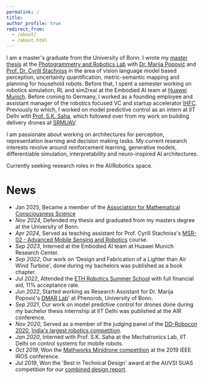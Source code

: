 ```yaml
---
permalink: /
title: 
author_profile: true
redirect_from: 
  - /about/
  - /about.html
---
```


I am a master's graduate from the University of Bonn. I wrote my [master thesis](http://baj31415.github.io/files/2024bajpaimsc.pdf) at the [Photogrammetry and Robotics Lab](https://www.ipb.uni-bonn.de/index.html) with [Dr. Marija Popović](https://scholar.google.com/citations?hl=en&user=XON8iQoAAAAJ&view_op=list_works&sortby=pubdate) and [Prof. Dr. Cyrill Stachniss](https://scholar.google.com/citations?hl=en&user=8vib2lAAAAAJ&view_op=list_works&sortby=pubdate) in the area of vision language model based perception, uncertainty quantification, metric-semantic mapping and planning for household robots. Before that, I spent a semester working on robotics simulation, RL and sim2real at the Embodied AI team at [Huawei Munich](https://huaweiresearchcentergermanyaustria.teamtailor.com/departments/intelligent-cloud-technologies-laboratory). Before coming to Germany, I worked as a founding employee and assistant manager of the robotics focused VC and startup accelerator [IHFC](https://www.ihfc.co.in/). Previously to which, I worked on model predictive control as an intern at IIT Delhi with [Prof. S.K. Saha](https://scholar.google.co.in/citations?hl=en&user=9Td4hFMAAAAJ&view_op=list_works&sortby=pubdate), which followed over from my work on building delivery drones at [SRMUAV](https://www.youtube.com/@srmuav3921).

I am passionate about working on architectures for perception, representation learning and decision making tasks. My current research interests revolve around reinforcement learning, generative models, differentiable simulation, interpretability and neuro-inspired AI architectures. 

Currently seeking research roles in the AI/Robotics space.

# News

- Jan 2025, Became a member of the [Association for Mathematical Consciousness Science](https://amcs-community.org/) 
- *Nov 2024*, Defended my thesis and graduated from my masters degree at the University of Bonn.
- *Apr 2024*, Served as teaching assistant for Prof. Cyrill Stachniss's [MSR-02 - Advanced Mobile Sensing and Robotics](https://www.ipb.uni-bonn.de/msr2-2021/index.html) course.
- *Sep 2023*, Interned at the Embodied AI team at Huawei Munich Research Center.
- *Sep 2022*, Our work on 'Design and Fabrication of a Lighter than Air Wind Turbine', done during my bachelors was published as a book chapter.
- *Jul 2022*, Attended the [ETH Robotics Summer School](https://robotics-summerschool.ethz.ch/) with full financial aid, 11% acceptance rate.
- *Jun 2022*, Started working as Research Assistant for Dr. Marija Popović's [DMAR Lab](https://github.com/dmar-bonn)' at Phenorob, University of Bonn.
- *Sep 2021*, Our work on model predctive control for drones done during my bachelor thesis internship at IIT Delhi was published at the AIR conference.
- *Nov 2020*, Served as a member of the judging panel of the [DD-Robocon 2020](https://diamond.iitd.ac.in/event-dd-robocon.php), [India's largest robotics competition](https://ddrobocon.iitd.ac.in/).
- *Jan 2020*, Interned with Prof. S.K. Saha at the Mechatronics Lab, IIT Delhi on control systems for mobile robots.
- *Oct 2019*, Won the [Mathworks Minidrone competition](https://www.mathworks.com/academia/students/competitions/minidrones/winners.html#IROS2019) at the 2019 IEEE IROS conference.
- *Jul 2019*, Won the 'Best in Technical Design' award at the AUVSI SUAS competition for our [combined design report](http://baj31415.github.io/files/2019srmuavCDR.pdf).
